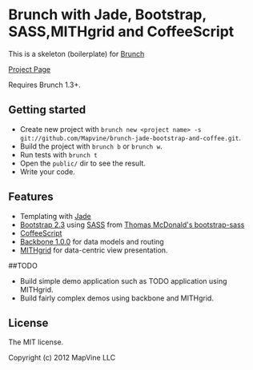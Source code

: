 # Brunch with Jade, Bootstrap, SASS,MITHgrid and CoffeeScript
This is a skeleton (boilerplate) for [Brunch](http://brunch.io)

[Project Page](http://selvam1991.github.io/brunch-mithgrid/)

Requires Brunch 1.3+.

## Getting started
* Create new project with `brunch new <project name> -s git://github.com/Mapvine/brunch-jade-bootstrap-and-coffee.git`.
* Build the project with `brunch b` or `brunch w`.
* Run tests with `brunch t`
* Open the `public/` dir to see the result.
* Write your code.

## Features
* Templating with [Jade](http://jade-lang.com)
* [Bootstrap 2.3](http://twitter.github.com/bootstrap/) using [SASS](http://sass-lang.com) from [Thomas McDonald's bootstrap-sass](https://github.com/thomas-mcdonald/bootstrap-sass/)
* [CoffeeScript](http://coffeescript.org)
* [Backbone 1.0.0](http://backbonejs.org) for data models and routing
* [MITHgrid](https://github.com/umd-mith/mithgrid) for data-centric view presentation.

##TODO

* Build simple demo application such as TODO application using MITHgrid.
* Build fairly complex demos using backbone and MITHgrid.


## License
The MIT license.

Copyright (c) 2012 MapVine LLC
